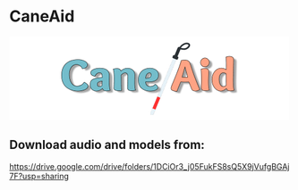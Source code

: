 # CaneAid
![alt text](https://github.com/Apoool/CaneAid/blob/master/image/CaneAid.png)

## Download audio and models from:
https://drive.google.com/drive/folders/1DCiOr3_j05FukFS8sQ5X9jVufgBGAj7F?usp=sharing
